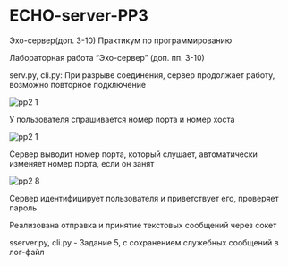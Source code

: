 # ECHO-server-PP3
Эхо-сервер(доп. 3-10) Практикум по программированию


Лабораторная работа “Эхо-сервер” (доп. пп. 3-10)

serv.py, cli.py:
При разрыве соединения, сервер продолжает работу, возможно повторное подключение

![pp2 1](https://user-images.githubusercontent.com/91433112/141378544-7030ba33-cc09-40f6-80a9-a23b7f7a7ba2.png)

У пользователя спрашивается номер порта и номер хоста

![pp2 1](https://user-images.githubusercontent.com/91433112/141378773-676c53b2-d2f4-4bda-8ffa-f83d20d2e21a.png)

Сервер выводит номер порта, который слушает, автоматически изменяет номер порта, если он занят

![pp2 8](https://user-images.githubusercontent.com/91433112/141379295-cb1a10e7-2029-4b1a-a593-039f11c8785d.png)

Сервер идентифицирует пользователя и приветствует его, проверяет пароль

Реализована отправка и принятие текстовых сообщений через сокет




sserver.py, cli.py - Задание 5, с сохранением служебных сообщений в лог-файл
